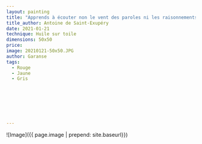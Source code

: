 ```yaml
---
layout: painting
title: "Apprends à écouter non le vent des paroles ni les raisonnements qui leur permettent de se tromper. Apprends à regarder plus loin."                      
title_author: Antoine de Saint-Exupéry                                               
date: 2021-01-21 
technique: Huile sur toile 
dimensions: 50x50
price: 
image: 20210121-50x50.JPG
author: Garanse
tags:
  - Rouge
  - Jaune
  - Gris
  
  
  
  
  
  
  
---
```

![Image]({{ page.image | prepend: site.baseurl}})

